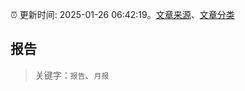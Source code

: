 :alarm_clock: 更新时间: 2025-01-26 06:42:19。[文章来源](/README.md)、[文章分类](/TAGS.md)

## 报告


> 关键字：`报告`、`月报`



